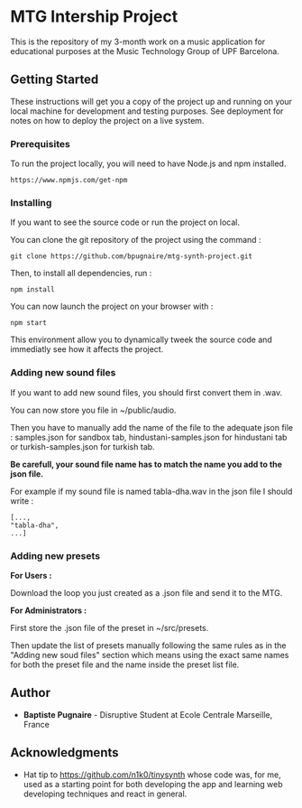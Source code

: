# MTG Intership Project

This is the repository of my 3-month work on a music application for educational purposes at the Music Technology Group of UPF Barcelona.

## Getting Started

These instructions will get you a copy of the project up and running on your local machine for development and testing purposes. See deployment for notes on how to deploy the project on a live system.

### Prerequisites

To run the project locally, you will need to have Node.js and npm installed.
```
https://www.npmjs.com/get-npm
```

### Installing

If you want to see the source code or run the project on local.

You can clone the git repository of the project using the command :

```
git clone https://github.com/bpugnaire/mtg-synth-project.git
```

Then, to install all dependencies, run : 
```
npm install
```

You can now launch the project on your browser with :
```
npm start
```
This environment allow you to dynamically tweek the source code and immediatly see how it affects the project.

### Adding new sound files

If you want to add new sound files, you should first convert them in .wav.

You can now store you file in ~/public/audio.

Then you have to manually add the name of the file to the adequate json file : samples.json for sandbox tab, hindustani-samples.json for hindustani tab or turkish-samples.json for turkish tab.

**Be carefull, your sound file name has to match the name you add to the json file.**


For example if my sound file is named tabla-dha.wav in the json file I should write :

```
[...,
"tabla-dha",
...]
```

### Adding new presets

**For Users :**

Download the loop you just created as a .json file and send it to the MTG.

**For Administrators :**

First store the .json file of the preset in ~/src/presets.

Then update the list of presets manually following the same rules as in the "Adding new soud files" section which means using the exact same names for both the preset file and the name inside the preset list file.


## Author

* **Baptiste Pugnaire** - Disruptive Student at Ecole Centrale Marseille, France

## Acknowledgments

* Hat tip to https://github.com/n1k0/tinysynth whose code was, for me, used as a starting point for both developing the app and learning web developing techniques and react in general.

